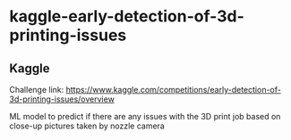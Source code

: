 # kaggle-early-detection-of-3d-printing-issues

## Kaggle

Challenge link: https://www.kaggle.com/competitions/early-detection-of-3d-printing-issues/overview

ML model to predict if there are any issues with the 3D print job based on close-up pictures taken by nozzle camera
